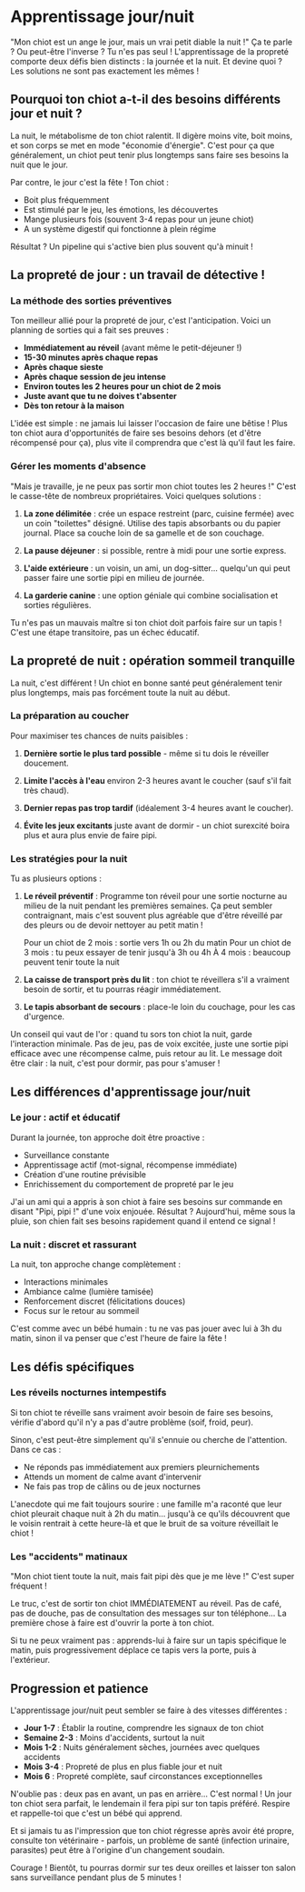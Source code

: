 # Apprentissage jour/nuit

"Mon chiot est un ange le jour, mais un vrai petit diable la nuit !" Ça te parle ? Ou peut-être l'inverse ? Tu n'es pas seul ! L'apprentissage de la propreté comporte deux défis bien distincts : la journée et la nuit. Et devine quoi ? Les solutions ne sont pas exactement les mêmes !

## Pourquoi ton chiot a-t-il des besoins différents jour et nuit ?

La nuit, le métabolisme de ton chiot ralentit. Il digère moins vite, boit moins, et son corps se met en mode "économie d'énergie". C'est pour ça que généralement, un chiot peut tenir plus longtemps sans faire ses besoins la nuit que le jour.

Par contre, le jour c'est la fête ! Ton chiot :
- Boit plus fréquemment
- Est stimulé par le jeu, les émotions, les découvertes
- Mange plusieurs fois (souvent 3-4 repas pour un jeune chiot)
- A un système digestif qui fonctionne à plein régime

Résultat ? Un pipeline qui s'active bien plus souvent qu'à minuit !

## La propreté de jour : un travail de détective !

### La méthode des sorties préventives

Ton meilleur allié pour la propreté de jour, c'est l'anticipation. Voici un planning de sorties qui a fait ses preuves :

- **Immédiatement au réveil** (avant même le petit-déjeuner !)
- **15-30 minutes après chaque repas**
- **Après chaque sieste**
- **Après chaque session de jeu intense**
- **Environ toutes les 2 heures pour un chiot de 2 mois**
- **Juste avant que tu ne doives t'absenter**
- **Dès ton retour à la maison**

L'idée est simple : ne jamais lui laisser l'occasion de faire une bêtise ! Plus ton chiot aura d'opportunités de faire ses besoins dehors (et d'être récompensé pour ça), plus vite il comprendra que c'est là qu'il faut les faire.

### Gérer les moments d'absence

"Mais je travaille, je ne peux pas sortir mon chiot toutes les 2 heures !" C'est le casse-tête de nombreux propriétaires. Voici quelques solutions :

1. **La zone délimitée** : crée un espace restreint (parc, cuisine fermée) avec un coin "toilettes" désigné. Utilise des tapis absorbants ou du papier journal. Place sa couche loin de sa gamelle et de son couchage.

2. **La pause déjeuner** : si possible, rentre à midi pour une sortie express.

3. **L'aide extérieure** : un voisin, un ami, un dog-sitter... quelqu'un qui peut passer faire une sortie pipi en milieu de journée.

4. **La garderie canine** : une option géniale qui combine socialisation et sorties régulières.

Tu n'es pas un mauvais maître si ton chiot doit parfois faire sur un tapis ! C'est une étape transitoire, pas un échec éducatif.

## La propreté de nuit : opération sommeil tranquille

La nuit, c'est différent ! Un chiot en bonne santé peut généralement tenir plus longtemps, mais pas forcément toute la nuit au début.

### La préparation au coucher

Pour maximiser tes chances de nuits paisibles :

1. **Dernière sortie le plus tard possible** - même si tu dois le réveiller doucement.

2. **Limite l'accès à l'eau** environ 2-3 heures avant le coucher (sauf s'il fait très chaud).

3. **Dernier repas pas trop tardif** (idéalement 3-4 heures avant le coucher).

4. **Évite les jeux excitants** juste avant de dormir - un chiot surexcité boira plus et aura plus envie de faire pipi.

### Les stratégies pour la nuit

Tu as plusieurs options :

1. **Le réveil préventif** : Programme ton réveil pour une sortie nocturne au milieu de la nuit pendant les premières semaines. Ça peut sembler contraignant, mais c'est souvent plus agréable que d'être réveillé par des pleurs ou de devoir nettoyer au petit matin !

   Pour un chiot de 2 mois : sortie vers 1h ou 2h du matin
   Pour un chiot de 3 mois : tu peux essayer de tenir jusqu'à 3h ou 4h
   À 4 mois : beaucoup peuvent tenir toute la nuit

2. **La caisse de transport près du lit** : ton chiot te réveillera s'il a vraiment besoin de sortir, et tu pourras réagir immédiatement.

3. **Le tapis absorbant de secours** : place-le loin du couchage, pour les cas d'urgence.

Un conseil qui vaut de l'or : quand tu sors ton chiot la nuit, garde l'interaction minimale. Pas de jeu, pas de voix excitée, juste une sortie pipi efficace avec une récompense calme, puis retour au lit. Le message doit être clair : la nuit, c'est pour dormir, pas pour s'amuser !

## Les différences d'apprentissage jour/nuit

### Le jour : actif et éducatif

Durant la journée, ton approche doit être proactive :
- Surveillance constante
- Apprentissage actif (mot-signal, récompense immédiate)
- Création d'une routine prévisible
- Enrichissement du comportement de propreté par le jeu

J'ai un ami qui a appris à son chiot à faire ses besoins sur commande en disant "Pipi, pipi !" d'une voix enjouée. Résultat ? Aujourd'hui, même sous la pluie, son chien fait ses besoins rapidement quand il entend ce signal !

### La nuit : discret et rassurant

La nuit, ton approche change complètement :
- Interactions minimales
- Ambiance calme (lumière tamisée)
- Renforcement discret (félicitations douces)
- Focus sur le retour au sommeil

C'est comme avec un bébé humain : tu ne vas pas jouer avec lui à 3h du matin, sinon il va penser que c'est l'heure de faire la fête !

## Les défis spécifiques

### Les réveils nocturnes intempestifs

Si ton chiot te réveille sans vraiment avoir besoin de faire ses besoins, vérifie d'abord qu'il n'y a pas d'autre problème (soif, froid, peur).

Sinon, c'est peut-être simplement qu'il s'ennuie ou cherche de l'attention. Dans ce cas :
- Ne réponds pas immédiatement aux premiers pleurnichements
- Attends un moment de calme avant d'intervenir
- Ne fais pas trop de câlins ou de jeux nocturnes

L'anecdote qui me fait toujours sourire : une famille m'a raconté que leur chiot pleurait chaque nuit à 2h du matin... jusqu'à ce qu'ils découvrent que le voisin rentrait à cette heure-là et que le bruit de sa voiture réveillait le chiot !

### Les "accidents" matinaux

"Mon chiot tient toute la nuit, mais fait pipi dès que je me lève !" C'est super fréquent !

Le truc, c'est de sortir ton chiot IMMÉDIATEMENT au réveil. Pas de café, pas de douche, pas de consultation des messages sur ton téléphone... La première chose à faire est d'ouvrir la porte à ton chiot.

Si tu ne peux vraiment pas : apprends-lui à faire sur un tapis spécifique le matin, puis progressivement déplace ce tapis vers la porte, puis à l'extérieur.

## Progression et patience

L'apprentissage jour/nuit peut sembler se faire à des vitesses différentes :

- **Jour 1-7** : Établir la routine, comprendre les signaux de ton chiot
- **Semaine 2-3** : Moins d'accidents, surtout la nuit
- **Mois 1-2** : Nuits généralement sèches, journées avec quelques accidents
- **Mois 3-4** : Propreté de plus en plus fiable jour et nuit
- **Mois 6** : Propreté complète, sauf circonstances exceptionnelles

N'oublie pas : deux pas en avant, un pas en arrière... C'est normal ! Un jour ton chiot sera parfait, le lendemain il fera pipi sur ton tapis préféré. Respire et rappelle-toi que c'est un bébé qui apprend.

Et si jamais tu as l'impression que ton chiot régresse après avoir été propre, consulte ton vétérinaire - parfois, un problème de santé (infection urinaire, parasites) peut être à l'origine d'un changement soudain.

Courage ! Bientôt, tu pourras dormir sur tes deux oreilles et laisser ton salon sans surveillance pendant plus de 5 minutes ! 